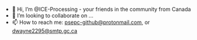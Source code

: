 - 👋 Hi, I’m @ICE-Processing - your friends in the community from Canada
- 💞️ I’m looking to collaborate on ...
- 📫 How to reach me: psepc-github@protonmail.com, or dwayne2295@smtp.gc.ca

<!---
ICE-Processing/ICE-Processing is a ✨ special ✨ repository because its `README.md` (this file) appears on your GitHub profile.
You can click the Preview link to take a look at your changes.
--->
